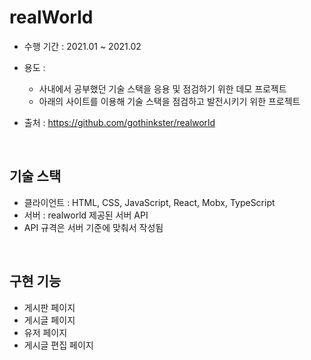 # realWorld

* 수행 기간 : 2021.01 ~ 2021.02

* 용도 :
  * 사내에서 공부했던 기술 스택을 응용 및 점검하기 위한 데모 프로젝트
  * 아래의 사이트를 이용해 기술 스택을 점검하고 발전시키기 위한 프로젝트
* 출처 : https://github.com/gothinkster/realworld

<br/>

## 기술 스택

* 클라이언트 : HTML, CSS, JavaScript, React, Mobx, TypeScript
* 서버 : realworld 제공된 서버 API
* API 규격은 서버 기준에 맞춰서 작성됨

<br/>

## 구현 기능

* 게시판 페이지
* 게시글 페이지
* 유저 페이지
* 게시글 편집 페이지
